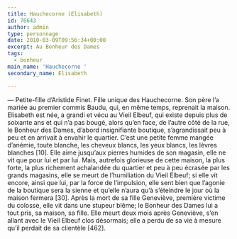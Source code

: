 ```yaml
---
title: Hauchecorne (Elisabeth)
id: 76643
author: admin
type: personnage
date: 2010-03-09T09:56:34+00:00
excerpt: Au Bonheur des Dames
tags:
  - bonheur
main_name: 'Hauchecorne '
secondary_name: Elisabeth

---
```

— Petite-fille d&rsquo;Aristide Finet. Fille unique des Hauchecorne. Son père l&rsquo;a mariée au premier commis Baudu, qui, en même temps, reprenait la maison. Elisabeth est née, a grandi et vécu au Vieil Elbeuf, qui existe depuis plus de soixante ans et qui n&rsquo;a pas bougé, alors qu&rsquo;en face, de l&rsquo;autre côté de la rue, le Bonheur des Dames, d&rsquo;abord insignifiante boutique, s&rsquo;agrandissait peu à peu et en arrivait à envahir le quartier. C&rsquo;est une petite femme mangée d&rsquo;anémie, toute blanche, les cheveux blancs, les yeux blancs, les lèvres blanches [10]. Elle aime jusqu&rsquo;aux pierres humides de son magasin, elle ne vit que pour lui et par lui. Mais, autrefois glorieuse de cette maison, la plus forte, la plus richement achalandée du quartier et peu à peu écrasée par les grands magasins, elle se meurt de l&rsquo;humiliation du Vieil Elbeuf; si elle vit encore, ainsi que lui, par la force de l&rsquo;impulsion, elle sent bien que l&rsquo;agonie de la boutique sera la sienne et qu&rsquo;elle n&rsquo;aura qu&rsquo;à s&rsquo;éteindre le jour où la maison fermera [30]. Après la mort de sa fille Geneviève, première victime du colosse, elle vit dans une stupeur blême; le Bonheur des Dames lui a tout pris, sa maison, sa fille. Elle meurt deux mois après Geneviève, s&rsquo;en allant avec le Vieil Elbeuf clos désormais; elle a perdu de sa vie à mesure qu&rsquo;il perdait de sa clientèle [462]. 